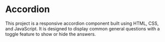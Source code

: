 # Accordion 

This project is a responsive accordion component built using HTML, CSS, and JavaScript. It is designed to display common general questions with a toggle feature to show or hide the answers.  


